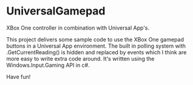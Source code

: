 # UniversalGamepad
XBox One controller in combination with Universal App's.

This project delivers some sample code to use the XBox One gamepad buttons in a Universal App environment.
The built in polling system with .GetCurrentReading() is hidden and replaced by events which I think are more easy to write extra code around. It's written using the Windows.Input.Gaming API in c#.

Have fun!
